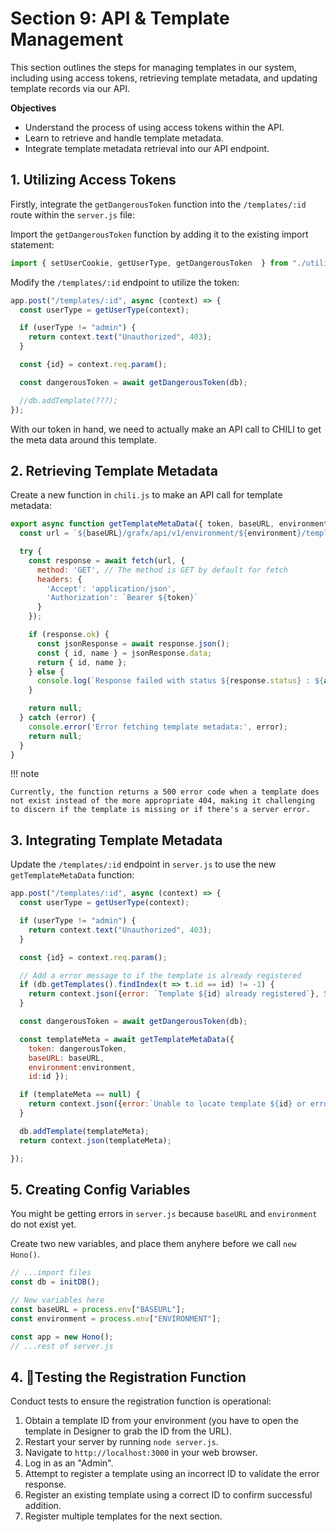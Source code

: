 # Section 9: API & Template Management

This section outlines the steps for managing templates in our system, including using access tokens, retrieving template metadata, and updating template records via our API.

**Objectives**
- Understand the process of using access tokens within the API.
- Learn to retrieve and handle template metadata.
- Integrate template metadata retrieval into our API endpoint.

## 1. Utilizing Access Tokens

Firstly, integrate the `getDangerousToken` function into the `/templates/:id` route within the `server.js` file:

Import the `getDangerousToken` function by adding it to the existing import statement:

```js
import { setUserCookie, getUserType, getDangerousToken  } from "./utility.js";
```

Modify the `/templates/:id` endpoint to utilize the token:

```js
app.post("/templates/:id", async (context) => {
  const userType = getUserType(context);

  if (userType != "admin") {
    return context.text("Unauthorized", 403);
  }

  const {id} = context.req.param();

  const dangerousToken = await getDangerousToken(db);

  //db.addTemplate(???);
});
```

With our token in hand, we need to actually make an API call to CHILI to get the meta data around this template.

## 2. Retrieving Template Metadata

Create a new function in `chili.js` to make an API call for template metadata:
```js
export async function getTemplateMetaData({ token, baseURL, environment, id }) {
  const url = `${baseURL}/grafx/api/v1/environment/${environment}/templates/${id}`;

  try {
    const response = await fetch(url, {
      method: 'GET', // The method is GET by default for fetch
      headers: {
        'Accept': 'application/json',
        'Authorization': `Bearer ${token}`
      }
    });

    if (response.ok) {
      const jsonResponse = await response.json();
      const { id, name } = jsonResponse.data;
      return { id, name };
    } else {
      console.log(`Response failed with status ${response.status} : ${await response.text()}`);
    }

    return null;
  } catch (error) {
    console.error('Error fetching template metadata:', error);
    return null;
  }
}
```

!!! note

    Currently, the function returns a 500 error code when a template does not exist instead of the more appropriate 404, making it challenging to discern if the template is missing or if there's a server error.

## 3. Integrating Template Metadata

Update the `/templates/:id` endpoint in `server.js` to use the new `getTemplateMetaData` function:

```js
app.post("/templates/:id", async (context) => {
  const userType = getUserType(context);

  if (userType != "admin") {
    return context.text("Unauthorized", 403);
  }

  const {id} = context.req.param();

  // Add a error message to if the template is already registered
  if (db.getTemplates().findIndex(t => t.id == id) != -1) {
    return context.json({error: `Template ${id} already registered`}, 500);
  }

  const dangerousToken = await getDangerousToken(db);

  const templateMeta = await getTemplateMetaData({
    token: dangerousToken,
    baseURL: baseURL,
    environment:environment,
    id:id });

  if (templateMeta == null) {
    return context.json({error:`Unable to locate template ${id} or error`}, 500);
  }

  db.addTemplate(templateMeta);
  return context.json(templateMeta);

});
```

## 5. Creating Config Variables

You might be getting errors in `server.js` because `baseURL` and `environment` do not exist yet.

Create two new variables, and place them anyhere before we call `new Hono()`.

```js
// ...import files
const db = initDB();

// New variables here
const baseURL = process.env["BASEURL"];
const environment = process.env["ENVIRONMENT"];

const app = new Hono();
// ...rest of server.js
```


## 4. 🧪Testing the Registration Function

Conduct tests to ensure the registration function is operational:

1. Obtain a template ID from your environment (you have to open the template in Designer to grab the ID from the URL).
2. Restart your server by running `node server.js`.
3. Navigate to `http://localhost:3000` in your web browser.
4. Log in as an "Admin".
5. Attempt to register a template using an incorrect ID to validate the error response.
6. Register an existing template using a correct ID to confirm successful addition.
7. Register multiple templates for the next section.
